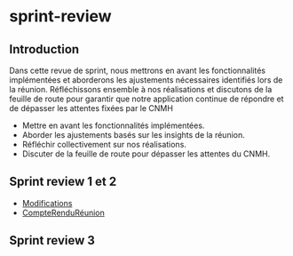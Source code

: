 # sprint-review

<!-- TODO : Ajouter un répertoire : Présentation-Sprint-review-2 qui contient les images et le lien vers la présentation  -->

<!-- TODO : Correction des remarques sur les slides -->

## Introduction
<!-- TODO : à refaire le style d'écriture -->
Dans cette revue de sprint, nous mettrons en avant les fonctionnalités implémentées et aborderons les ajustements nécessaires identifiés lors de la réunion. Réfléchissons ensemble à nos réalisations et discutons de la feuille de route pour garantir que notre application continue de répondre et de dépasser les attentes fixées par le CNMH

- Mettre en avant les fonctionnalités implémentées.
- Aborder les ajustements basés sur les insights de la réunion.
- Réfléchir collectivement sur nos réalisations.
- Discuter de la feuille de route pour dépasser les attentes du CNMH.
  
## Sprint review 1 et 2 
<!-- TODO : Lien Markdown incorrect : voir lab-markdown -->
- [Modifications](Sprint-1-2/Rapport/Modifications.md)
- [CompteRenduRéunion](Sprint-1-2/Rapport/CompteRendueRéunion.md)

## Sprint review 3